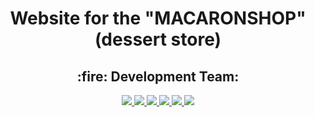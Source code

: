 <div id="header" align="center">
  <h1> Website for the "MACARONSHOP" (dessert store)</h1>
  <h2>:fire: Development Team:</h2> 
  <div id=bages>
  <a href="https://github.com/elencodes">
    <img src="https://img.shields.io/badge/elena-%23B2FCE4?style=for-the-badge&logo=github&logoColor=%23222324">
  </a>
  <a href="https://github.com/ria-helluva-boss">
    <img src="https://img.shields.io/badge/viktoria-%23FFDD00?style=for-the-badge&logo=github&logoColor=%23222222">
  </a>
  <a href="https://github.com/MarikaShub">
    <img src="https://img.shields.io/badge/marina-%239ED5FF?style=for-the-badge&logo=github&logoColor=%23222222">
  </a>
  <a href="https://github.com/sova0110">
    <img src="https://img.shields.io/badge/olga-%23CCFF00?style=for-the-badge&logo=github&logoColor=%23222222">
  </a>
  <a href="https://github.com/MariaKazikaeva">
    <img src="https://img.shields.io/badge/maria-%23FF90E8?style=for-the-badge&logo=github&logoColor=%23222222">
  </a>
  <a href="https://github.com/DariaUmipa">
    <img src="https://img.shields.io/badge/daria-%23BBDDE5?style=for-the-badge&logo=github&logoColor=%23222222">
  </a>
  </div>
</div>
